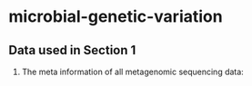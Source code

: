 # microbial-genetic-variation

## Data used in Section 1
1. The meta information of all metagenomic sequencing data: 
